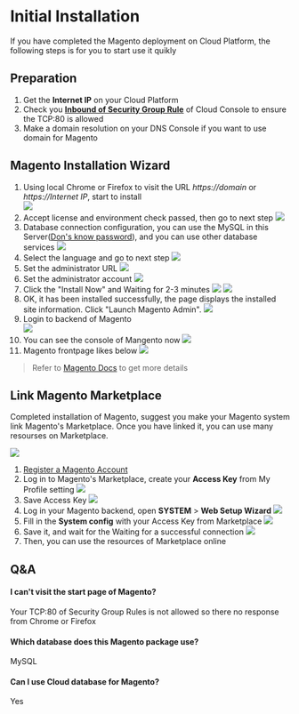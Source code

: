 # Initial Installation

If you have completed the Magento deployment on Cloud Platform, the following steps is for you to start use it quikly

## Preparation

1. Get the **Internet IP** on your Cloud Platform
2. Check you **[Inbound of Security Group Rule](https://support.websoft9.com/docs/faq/tech-instance.html)** of Cloud Console to ensure the TCP:80 is allowed
3. Make a domain resolution on your DNS Console if you want to use domain for Magento

## Magento Installation Wizard

1. Using local Chrome or Firefox to visit the URL *https://domain* or *https://Internet IP*, start to install    
    ![](https://libs.websoft9.com/Websoft9/DocsPicture/zh/magento/magento-agree-websoft9.png)
2. Accept license and environment check passed, then go to next step
    ![](https://libs.websoft9.com/Websoft9/DocsPicture/zh/magento/magento-check-websoft9.png)
3. Database connection configuration, you can use the MySQL in this Server([Don's know password](/stack-accounts.html#mysql)), and you can use other database services
    ![](https://libs.websoft9.com/Websoft9/DocsPicture/en/magento/magento-db-websoft9.png)
4. Select the language and go to next step
    ![](https://libs.websoft9.com/Websoft9/DocsPicture/zh/magento/magento-setlanguage-websoft9.png)
5. Set the administrator URL
    ![](https://libs.websoft9.com/Websoft9/DocsPicture/en/magento/magento-setbackend-websoft9.png)
6. Set the administrator account
    ![](https://libs.websoft9.com/Websoft9/DocsPicture/zh/magento/magento-setadmin-websoft9.png)
7. Click the "Install Now" and Waiting for 2-3 minutes
    ![](https://libs.websoft9.com/Websoft9/DocsPicture/zh/magento/magento-startinstall-websoft9.png)
    ![](https://libs.websoft9.com/Websoft9/DocsPicture/zh/magento/magento-wtinstall-websoft9.png)
8. OK, it has been installed successfully, the page displays the installed site information. Click "Launch Magento Admin".
    ![](https://libs.websoft9.com/Websoft9/DocsPicture/zh/magento/magento-ss-websoft9.png)
9. Login to backend of Magento  
    ![](https://libs.websoft9.com/Websoft9/DocsPicture/en/magento/mg10.png)
10. You can see the console of Mangento now
    ![](https://libs.websoft9.com/Websoft9/DocsPicture/zh/magento/magento-backend-websoft9.png)
11. Magento frontpage likes below
    ![](https://libs.websoft9.com/Websoft9/DocsPicture/zh/magento/magento-frontend-websoft9.png)

> Refer to [Magento Docs](https://magento.com/resources/technical) to get more details

## Link Magento Marketplace

Completed installation of Magento, suggest you make your Magento system link Magento's Marketplace. Once you have linked it, you can use many resourses on Marketplace.

![](https://libs.websoft9.com/Websoft9/DocsPicture/zh/magento/magento-setuptools-websoft9.png)  

1. [Register a Magento Account](https://account.magento.com/applications/customer/login)
2. Log in to Magento's Marketplace, create your **Access Key** from My Profile setting
   ![](https://libs.websoft9.com/Websoft9/DocsPicture/zh/magento/magento-smtp-1-websoft9.png)  
3. Save Access Key
   ![](https://libs.websoft9.com/Websoft9/DocsPicture/zh/magento/magento-savemykey-websoft9.png)  
4. Log in your Magento backend, open **SYSTEM** > **Web Setup Wizard**
   ![](https://libs.websoft9.com/Websoft9/DocsPicture/zh/magento/magento-websetupwz-websoft9.png) 
5. Fill in the **System config** with your Access Key from Marketplace
   ![](https://libs.websoft9.com/Websoft9/DocsPicture/zh/magento/magento-setmkkey-websoft9.png) 
6. Save it, and wait for the Waiting for a successful connection
   ![](https://libs.websoft9.com/Websoft9/DocsPicture/zh/magento/magento-setmkkeyss-websoft9.png) 
7. Then, you can use the resources of Marketplace online


## Q&A

#### I can't visit the start page of Magento?

Your TCP:80 of Security Group Rules is not allowed so there no response from Chrome or Firefox

#### Which database does this Magento package use?

MySQL

#### Can I use Cloud database for Magento?

Yes
